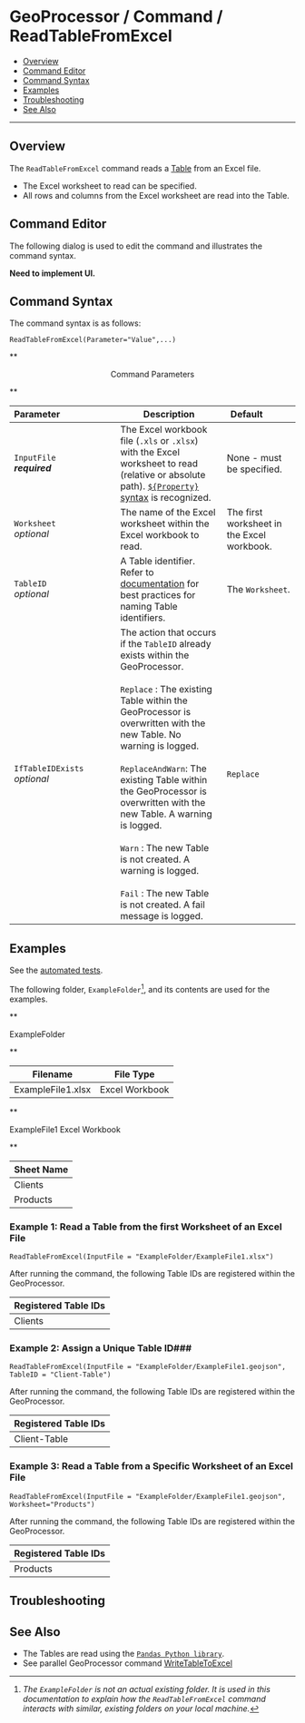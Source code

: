 # GeoProcessor / Command / ReadTableFromExcel #

* [Overview](#overview)
* [Command Editor](#command-editor)
* [Command Syntax](#command-syntax)
* [Examples](#examples)
* [Troubleshooting](#troubleshooting)
* [See Also](#see-also)

-------------------------

## Overview ##

The `ReadTableFromExcel` command reads a [Table](../../introduction#table) from an Excel file. 

* The Excel worksheet to read can be specified. 
* All rows and columns from the Excel worksheet are read into the Table. 

## Command Editor ##

The following dialog is used to edit the command and illustrates the command syntax.

**Need to implement UI.**

## Command Syntax ##

The command syntax is as follows:

```text
ReadTableFromExcel(Parameter="Value",...)
```
**<p style="text-align: center;">
Command Parameters
</p>**

|**Parameter**&nbsp;&nbsp;&nbsp;&nbsp;&nbsp;&nbsp;&nbsp;&nbsp;&nbsp;&nbsp;&nbsp;&nbsp;&nbsp;&nbsp;&nbsp;&nbsp;&nbsp;&nbsp;&nbsp;&nbsp;&nbsp; | **Description** | **Default**&nbsp;&nbsp;&nbsp;&nbsp;&nbsp;&nbsp;&nbsp;&nbsp;&nbsp;&nbsp; |
| --------------|-----------------|----------------- |
| `InputFile` <br>  **_required_**| The Excel workbook file (`.xls` or `.xlsx`) with the Excel worksheet to read (relative or absolute path). [`${Property}` syntax](../../introduction/#geoprocessor-properties-property) is recognized.| None - must be specified. |
| `Worksheet` <br> *optional*| The name of the Excel worksheet within the Excel workbook to read.|The first worksheet in the Excel workbook.|
| `TableID` <br> *optional*| A Table identifier. Refer to [documentation](../../best-practices/table-identifiers.md) for best practices for naming Table identifiers.|The `Worksheet`.|
|`IfTableIDExists`<br> *optional*|The action that occurs if the `TableID` already exists within the GeoProcessor. <br><br> `Replace` : The existing Table within the GeoProcessor is overwritten with the new Table. No warning is logged.<br><br> `ReplaceAndWarn`: The existing Table within the GeoProcessor is overwritten with the new Table. A warning is logged. <br><br> `Warn` : The new Table is not created. A warning is logged. <br><br> `Fail` : The new Table is not created. A fail message is logged. | `Replace` | 


## Examples ##

See the [automated tests](https://github.com/OpenWaterFoundation/owf-app-geoprocessor-python-test/tree/master/test/commands/ReadTableFromExcel).

The following folder, `ExampleFolder`[^1], and its contents are used for the examples. 

[^1]: *The `ExampleFolder` is not an actual existing folder. It is used in this documentation to explain how the `ReadTableFromExcel` command interacts with similar, existing folders on your local machine.*

**<p style="text-align: left;">
ExampleFolder
</p>**

|Filename|File Type|
| ---- |---|
| ExampleFile1.xlsx |Excel Workbook|

**<p style="text-align: left;">
ExampleFile1 Excel Workbook
</p>**

|Sheet Name|
| ---- |
|Clients  |
|Products |


### Example 1: Read a Table from the first Worksheet of an Excel File ###

```
ReadTableFromExcel(InputFile = "ExampleFolder/ExampleFile1.xlsx")
```

After running the command, the following Table IDs are registered within the GeoProcessor. 

|Registered Table IDs|
|------|
|Clients|

### Example 2: Assign a Unique Table ID###

```
ReadTableFromExcel(InputFile = "ExampleFolder/ExampleFile1.geojson", TableID = "Client-Table")
```

After running the command, the following Table IDs are registered within the GeoProcessor. 

|Registered Table IDs|
|------|
|Client-Table|

### Example 3: Read a Table from a Specific Worksheet of an Excel File ###

```
ReadTableFromExcel(InputFile = "ExampleFolder/ExampleFile1.geojson", Worksheet="Products")
```

After running the command, the following Table IDs are registered within the GeoProcessor. 

|Registered Table IDs|
|------|
|Products|


## Troubleshooting ##


## See Also ##

- The Tables are read using the [`Pandas Python library`](https://pandas.pydata.org/). 
- See parallel GeoProcessor command [WriteTableToExcel](../WriteTableToExcel/WriteTableToExcel.md)
